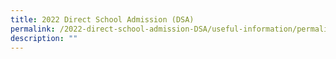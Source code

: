 ```yaml
---
title: 2022 Direct School Admission (DSA)
permalink: /2022-direct-school-admission-DSA/useful-information/permalink
description: ""
---
```


